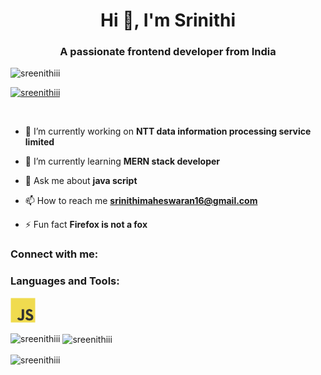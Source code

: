 <h1 align="center">Hi 👋, I'm Srinithi</h1>
<h3 align="center">A passionate frontend developer from India</h3>

<p align="left"> <img src="https://komarev.com/ghpvc/?username=sreenithiii&label=Profile%20views&color=0e75b6&style=flat" alt="sreenithiii" /> </p>

<p align="left"> <a href="https://github.com/ryo-ma/github-profile-trophy"><img src="https://github-profile-trophy.vercel.app/?username=sreenithiii" alt="sreenithiii" /></a> </p>

<p align="left"> <a href="https://twitter.com/" target="blank"><img src="https://img.shields.io/twitter/follow/?logo=twitter&style=for-the-badge" alt="" /></a> </p>

- 🔭 I’m currently working on **NTT data information processing service limited**

- 🌱 I’m currently learning **MERN stack developer**

- 💬 Ask me about **java script**

- 📫 How to reach me **srinithimaheswaran16@gmail.com**

- ⚡ Fun fact **Firefox is not a fox**

<h3 align="left">Connect with me:</h3>
<p align="left">
</p>

<h3 align="left">Languages and Tools:</h3>
<p align="left"> <a href="https://developer.mozilla.org/en-US/docs/Web/JavaScript" target="_blank" rel="noreferrer"> <img src="https://raw.githubusercontent.com/devicons/devicon/master/icons/javascript/javascript-original.svg" alt="javascript" width="40" height="40"/> </a> </p>

<p><img align="left" src="https://github-readme-stats.vercel.app/api/top-langs?username=sreenithiii&show_icons=true&locale=en&layout=compact" alt="sreenithiii" /></p>

<p>&nbsp;<img align="center" src="https://github-readme-stats.vercel.app/api?username=sreenithiii&show_icons=true&locale=en" alt="sreenithiii" /></p>

<p><img align="center" src="https://github-readme-streak-stats.herokuapp.com/?user=sreenithiii&" alt="sreenithiii" /></p>

